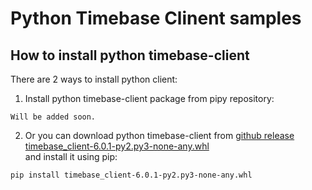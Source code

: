 # Python Timebase Clinent samples

## How to install python timebase-client 

There are 2 ways to install python client:

1) Install python timebase-client package from pipy repository:

```
Will be added soon.
```

2) Or you can download python timebase-client from [github release](https://github.com/epam/TimeBaseClientPython/releases)      
 [timebase_client-6.0.1-py2.py3-none-any.whl](https://github.com/epam/TimeBaseClientPython/releases/download/6.0.1/timebase_client-6.0.1-py2.py3-none-any.whl)     
and install it using pip:
```
pip install timebase_client-6.0.1-py2.py3-none-any.whl
```
